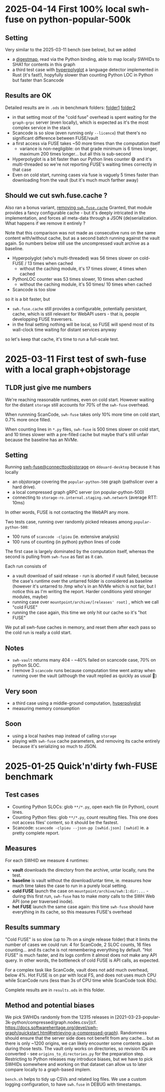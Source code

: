 # 2025-04-14 First 100% local swh-fuse on python-popular-500k

## Setting

Very similar to the 2025-03-11 bench (see below), but we added
 * a [digestmap](https://gitlab.softwareheritage.org/swh/devel/swh-digestmap/-/merge_requests/3), read via the Python binding, able to map locally SWHIDs to SHA1 for contents in this graph
 * a third test case with [hyperpolyglot](https://github.com/monkslc/hyperpolyglot) a language detector implemented in Rust (it's fast!),
   hopyfully slower than counting Python LOC in Python but faster than Scancode

## Results are OK

Detailed results are in `.ods` in benchmark folders:
[folder1](https://gitlab.softwareheritage.org/swh/devel/swh-fuse/-/tree/bench/benchmark/2025-04-10?ref_type=heads)
[folder2](https://gitlab.softwareheritage.org/swh/devel/swh-fuse/-/tree/bench/benchmark/2025-04-14_nocache?ref_type=heads)

* in that setting most of the "cold fuse" overhead is spent waiting for the `graph-grpc` server (even locally), which is expected as it's the most complex service in the stack
* Scancode is so slow (even running only `--licence`) that there's no significant difference between FUSE/vault
* a first access via FUSE takes ~50 more times than the computation itself
  + variance is non-negligible: on that grade minimum is 6 times longer, maximum 200 times longer... but all this is sub-second
* Hyperpolyglot is a bit faster than our Python lines counter 😅 and it's multi-threaded so we're not reporting FUSE's waiting times correctly in that case
* Even on cold start, running cases via fuse is vaguely 5 times faster than downloading from the vault (but it's much much farther away)

## Should we cut swh.fuse.cache ?

Also ran a bonus variant, [removing `swh.fuse.cache`](https://gitlab.softwareheritage.org/martin/swh-fuse/-/commit/ebcac8b2b3f869bda48a8908e957a5a4de321dac)
Granted, that module provides a fancy configurable cache - but it's deeply intricated in
the implementation, and forces all meta-data through a JSON (de)serialization. What
happens if we remove it entirely ?

Note that this comparison was not made as consecutive runs on the same content with/without cache, but as a second batch running against the vault again.
So numbers below still use the uncompressed vault archive as a baseline.

* Hyperpolyglot (who's multi-threaded) was 56 times slower on cold-FUSE / 13 times when cached
  + without the caching module, it's 17 times slower, 4 times when cached
* PythonLOC counter was 53 times slower, 10 times when cached
  + without the caching module, it's 50 times/ 10 times when cached
* Scancode is too slow

so it is a bit faster, but
 * `swh.fuse.cache` still provides a configurable, potentially persistant, cache, which is
still relevant for WebAPI users - that is, people developping FUSE traversers.
* in the final setting nothing will be local, so FUSE will spend most of its wall-clock time waiting for distant services anyway

so let's keep that cache, it's time to run a full-scale test.



# 2025-03-11 First test of swh-fuse with a local graph+objstorage

## TLDR just give me numbers

We're reaching reasonable runtimes, even on cold start.
However waiting for the distant `storage` still accounts for 70% of the `swh-fuse` overhead.

When runnning ScanCode, `swh-fuse` takes only 10% more time on cold start, 0.7% more once filled.

When counting lines in `*.py` files, `swh-fuse` is 500 times slower on cold start, and 10 times slower with a pre-filled cache but maybe that's still unfair because the baseline has an NVMe.

## Setting

Running [swh-fuse@connecttoobjstorage](https://gitlab.softwareheritage.org/swh/devel/swh-fuse/-/merge_requests/95)
on `ddouard-desktop` because it has locally
 * an objstorage covering the `popular-python-500` graph (pathslicer over a hard drive).
 * a local compressed graph gRPC server (on popular-python-500)
 * connecting to `storage-ro.internal.staging.swh.network` (average RTT: 10ms)

In other words, FUSE is not contacting the WebAPI any more.

Two tests case, running over randomly picked releases among `popular-python-500`:
 - 100 runs of `scancode -clpieu` (ie. extensive analysis)
 - 100 runs of counting (in python) python lines of code

The first case is largely dominated by the computation itself,
whereas the second is pulling from `swh-fuse` as fast as it can.

Each run consists of
 * a vault download of said release - run is aborted if vault failed, because the case's runtime over the untarred folder is considered as baseline (however it's untarred to /tmp who's in an NVMe which is not fair, but I notice this as I'm writing the report. Harder conditions yield stronger modules, maybe)
 * running case over `mountpoint/archive/[releases' root]` , which we call "cold FUSE"
 * running the case again, this time we only hit our cache so it's "hot FUSE"

We put all swh-fuse caches in memory, and reset them after each pass so the cold run is really a cold start.

## Notes

 * `swh-vault` returns many 404 - ~40% failed on scancode case, 70% on python SLOC.
 * I remove 3 `scancode` runs because computation time went astray when running over the vault (although the vault replied as quickly as usual 🤔)

## Very soon

 * a third case using a middle-ground computation, [hyperpolyglot](https://github.com/monkslc/hyperpolyglot)
 * measuring memory consumption

## Soon

* using a local hashes map instead of calling `storage`
* playing with `swh-fuse` cache parameters, and removing its cache entirely because it's serializing so much to JSON.



# 2025-01-25 Quick'n'dirty fwh-FUSE benchmark

## Test cases

 * Counting Python SLOCs: glob `**/*.py`, open each file (in Python), count lines.
 * Counting Python files: glob `**/*.py`, count resulting files. This one does not access files' content, so it should be the fastest.
 * Scancode: `scancode -clpieu --json-pp [swhid.json] [swhid]` ie. a pretty complete report.


## Measures

For each SWHID we measure 4 runtimes:

* **vault** downloads the directory from the archive, untar locally, runs the test.
* **baseline** is vault without the download/untar time, ie. measures how much time takes the case to run in a purely local setting.
* **cold FUSE** launch the case on `mountpoint/archive/swh:1:dir:...` - during this first run, `swh-fuse` has to make *many* calls to the SWH Web API (one per traversed inode).
* **hot FUSE** launch the same case again: this time `swh-fuse` should have everything in its cache, so this measures FUSE's overhead


## Results summary

"Cold FUSE" is so slow (up to 7h on a single release folder) that it limits the number of cases we could run: 4 for ScanCode, 2 SLOC counts, 16 files counting... and its cache is not remembering everything by default.
"Hot FUSE" is much faster, and its logs confirm it almost does not make any API query. In other words, the bottleneck of cold FUSE is API calls, as expected.

For a complex task like ScanCode, vault does not add much overhead, below 4%.
Hot FUSE is on par with local FS, and does not uses much CPU while ScanCode runs (less than 3s of CPU time while ScanCode took 80s).

Complete results are in `results.ods` in this folder.

## Method and potential biases

We pick SWHIDs randomly from the 12315 releases in
[2021-03-23-popular-3k-python/compressed/graph.nodes.csv](cf. https://docs.softwareheritage.org/devel/swh-graph/quickstart.html#retrieving-a-compressed-graph).
Randomness should ensure that the server side does not benefit from any cache...
but as there is only ~1200 origins, we can likely encounter some contents again during those tests.
The vault only works on directories,
so revision IDs are converted -
see `origins_to_directories.py` for the preparation step.
Restricting to Python releases may introduce biases, but we have to pick SWHIDs somewhere
and working on that dataset can allow us to later compare locally to a graph-based implem.

`bench.sh` helps to tidy up CSVs and related log files.
We use a custom logging configuration, to have `swh.fuse` in DEBUG with timestamps.
